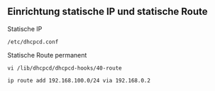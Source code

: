 ## Einrichtung statische IP und statische Route ##

Statische IP
```
/etc/dhcpcd.conf
```


Statische Route permanent
```
vi /lib/dhcpcd/dhcpcd-hooks/40-route

ip route add 192.168.100.0/24 via 192.168.0.2
```


